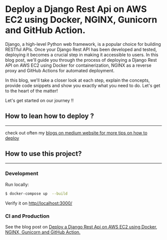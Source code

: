 # Deploy a Django Rest Api on AWS EC2 using Docker, NGINX, Gunicorn and GitHub Action.

Django, a high-level Python web framework, is a popular choice for building RESTful APIs. Once your Django Rest API has been developed and tested, deploying it becomes a crucial step in making it accessible to users. In this blog post, we'll guide you through the process of deploying a Django Rest API on AWS EC2 using Docker for containerization, NGINX as a reverse proxy and GitHub Actions for automated deployment.

In this blog, we'll take a closer look at each step, explain the concepts, provide code snippets and show you exactly what you need to do. Let's get to the heart of the matter!

Let's get started on our journey !!

## How to lean how to deploy ?

---

check out often my [blogs on medium website for more tips on how to deploy](https://medium.com/@kilama)

## How to use this project?

---

### Development

Run locally:

```bash
$ docker-compose up  --build
```

Verify it on [http//localhost:3000/](http//localhost:3000/)

### CI and Production

See the blog post on [Deploy a Django Rest Api on AWS EC2 using Docker, NGINX, Gunicorn and GitHub Action.](https://medium.com/@kilama/build-and-deploy-a-reactjs-app-to-aws-ec2-with-docker-nginx-and-automate-with-github-actions-d8c57fb47967)
